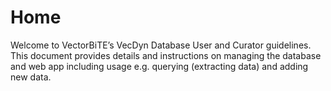 # Home

Welcome to VectorBiTE’s VecDyn Database User and Curator guidelines. This document provides details and instructions on managing the database and web app including usage e.g. querying  (extracting data) and adding new data. 